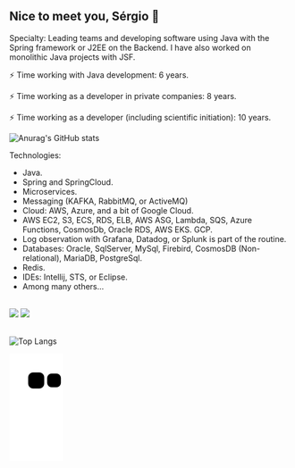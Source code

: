 ## Nice to meet you, Sérgio 👋

Specialty: Leading teams and developing software using Java with the Spring framework or J2EE on the Backend. I have also worked on monolithic Java projects with JSF.

⚡ Time working with Java development: 6 years.

⚡ Time working as a developer in private companies: 8 years.

⚡ Time working as a developer (including scientific initiation): 10 years.

![Anurag's GitHub stats](https://github-readme-stats.vercel.app/api?username=sergiothiago\&bg_color=30,e96443,904e95\&title_color=fff\&text_color=fff)

Technologies:

- Java.
- Spring and SpringCloud.
- Microservices.
- Messaging (KAFKA, RabbitMQ, or ActiveMQ)
- Cloud: AWS, Azure, and a bit of Google Cloud.
- AWS EC2, S3, ECS, RDS, ELB, AWS ASG, Lambda, SQS, Azure Functions, CosmosDb, Oracle RDS, AWS EKS. GCP.
- Log observation with Grafana, Datadog, or Splunk is part of the routine.
- Databases: Oracle, SqlServer, MySql, Firebird, CosmosDB (Non-relational), MariaDB, PostgreSql.
- Redis.
- IDEs: Intellij, STS, or Eclipse.
- Among many others...


 <br>
<div>
  <a href = "mailto:sergiothiagovrb@gmail.com"><img src="https://img.shields.io/badge/-Gmail-%23333?style=for-the-badge&logo=gmail&logoColor=white" target="_blank"></a>
  <a href="https://www.linkedin.com/in/sergio-thiago-mendonca/" target="_blank"><img src="https://img.shields.io/badge/-LinkedIn-%230077B5?style=for-the-badge&logo=linkedin&logoColor=white" target="_blank"></a> 
</div>

 <br>
 
![Top Langs](https://github-readme-stats.vercel.app/api/top-langs/?username=sergiothiago)



![snake gif](https://github.com/sergiothiago/sergiothiago/blob/output/github-contribution-grid-snake.svg)

 



